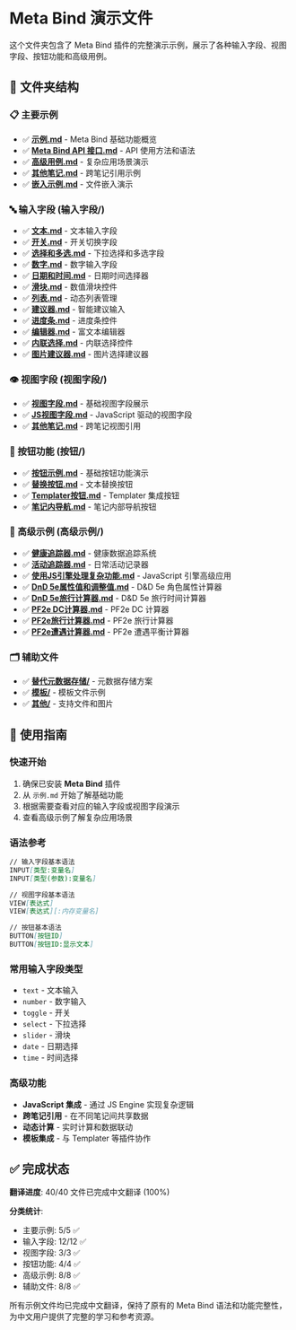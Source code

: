 # Meta Bind 演示文件

这个文件夹包含了 Meta Bind 插件的完整演示示例，展示了各种输入字段、视图字段、按钮功能和高级用例。

## 📁 文件夹结构

### 📋 主要示例
- ✅ **[示例.md](示例.md)** - Meta Bind 基础功能概览
- ✅ **[Meta Bind API 接口.md](Meta%20Bind%20API%20接口.md)** - API 使用方法和语法
- ✅ **[高级用例.md](高级用例.md)** - 复杂应用场景演示
- ✅ **[其他笔记.md](其他笔记.md)** - 跨笔记引用示例
- ✅ **[嵌入示例.md](嵌入示例.md)** - 文件嵌入演示

### 🔤 输入字段 (输入字段/)
- ✅ **[文本.md](输入字段/文本.md)** - 文本输入字段
- ✅ **[开关.md](输入字段/开关.md)** - 开关切换字段
- ✅ **[选择和多选.md](输入字段/选择和多选.md)** - 下拉选择和多选字段
- ✅ **[数字.md](输入字段/数字.md)** - 数字输入字段
- ✅ **[日期和时间.md](输入字段/日期和时间.md)** - 日期时间选择器
- ✅ **[滑块.md](输入字段/滑块.md)** - 数值滑块控件
- ✅ **[列表.md](输入字段/列表.md)** - 动态列表管理
- ✅ **[建议器.md](输入字段/建议器.md)** - 智能建议输入
- ✅ **[进度条.md](输入字段/进度条.md)** - 进度条控件
- ✅ **[编辑器.md](输入字段/编辑器.md)** - 富文本编辑器
- ✅ **[内联选择.md](输入字段/内联选择.md)** - 内联选择控件
- ✅ **[图片建议器.md](输入字段/图片建议器.md)** - 图片选择建议器

### 👁️ 视图字段 (视图字段/)
- ✅ **[视图字段.md](视图字段/视图字段.md)** - 基础视图字段展示
- ✅ **[JS视图字段.md](视图字段/JS视图字段.md)** - JavaScript 驱动的视图字段
- ✅ **[其他笔记.md](视图字段/其他笔记.md)** - 跨笔记视图引用

### 🔘 按钮功能 (按钮/)
- ✅ **[按钮示例.md](按钮/按钮示例.md)** - 基础按钮功能演示
- ✅ **[替换按钮.md](按钮/替换按钮.md)** - 文本替换按钮
- ✅ **[Templater按钮.md](按钮/Templater按钮.md)** - Templater 集成按钮
- ✅ **[笔记内导航.md](按钮/笔记内导航.md)** - 笔记内部导航按钮

### 🚀 高级示例 (高级示例/)
- ✅ **[健康追踪器.md](高级示例/健康追踪器.md)** - 健康数据追踪系统
- ✅ **[活动追踪器.md](高级示例/活动追踪器.md)** - 日常活动记录器
- ✅ **[使用JS引擎处理复杂功能.md](高级示例/使用JS引擎处理复杂功能.md)** - JavaScript 引擎高级应用
- ✅ **[DnD 5e属性值和调整值.md](高级示例/DnD%205e属性值和调整值.md)** - D&D 5e 角色属性计算器
- ✅ **[DnD 5e旅行计算器.md](高级示例/DnD%205e旅行计算器.md)** - D&D 5e 旅行时间计算器
- ✅ **[PF2e DC计算器.md](高级示例/PF2e%20DC计算器.md)** - PF2e DC 计算器
- ✅ **[PF2e旅行计算器.md](高级示例/PF2e旅行计算器.md)** - PF2e 旅行计算器
- ✅ **[PF2e遭遇计算器.md](高级示例/PF2e遭遇计算器.md)** - PF2e 遭遇平衡计算器

### 🗂️ 辅助文件
- ✅ **[替代元数据存储/](替代元数据存储/)** - 元数据存储方案
- ✅ **[模板/](模板/)** - 模板文件示例
- ✅ **[其他/](其他/)** - 支持文件和图片

## 🎯 使用指南

### 快速开始
1. 确保已安装 **Meta Bind** 插件
2. 从 `示例.md` 开始了解基础功能
3. 根据需要查看对应的输入字段或视图字段演示
4. 查看高级示例了解复杂应用场景

### 语法参考
```markdown
// 输入字段基本语法
INPUT[类型:变量名]
INPUT[类型(参数):变量名]

// 视图字段基本语法  
VIEW[表达式]
VIEW[表达式][:内存变量名]

// 按钮基本语法
BUTTON[按钮ID]
BUTTON[按钮ID:显示文本]
```

### 常用输入字段类型
- `text` - 文本输入
- `number` - 数字输入
- `toggle` - 开关
- `select` - 下拉选择
- `slider` - 滑块
- `date` - 日期选择
- `time` - 时间选择

### 高级功能
- **JavaScript 集成** - 通过 JS Engine 实现复杂逻辑
- **跨笔记引用** - 在不同笔记间共享数据
- **动态计算** - 实时计算和数据联动
- **模板集成** - 与 Templater 等插件协作

## ✅ 完成状态

**翻译进度**: 40/40 文件已完成中文翻译 (100%)

**分类统计**:
- 主要示例: 5/5 ✅
- 输入字段: 12/12 ✅  
- 视图字段: 3/3 ✅
- 按钮功能: 4/4 ✅
- 高级示例: 8/8 ✅
- 辅助文件: 8/8 ✅

所有示例文件均已完成中文翻译，保持了原有的 Meta Bind 语法和功能完整性，为中文用户提供了完整的学习和参考资源。 